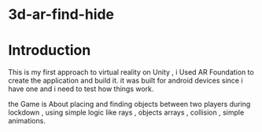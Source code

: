 # 3d-ar-find-hide

 # Introduction #
 
This is my first approach to virtual reality on Unity , i Used AR Foundation to create the application and build it. it was built for android devices since i have one and i need to test how things work.

the Game is About placing and finding objects between two players during lockdown , using simple logic like rays , objects arrays , collision , simple animations.

